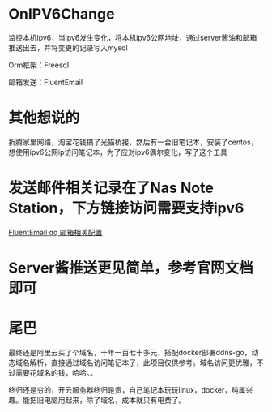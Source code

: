 # OnIPV6Change

监控本机ipv6，当ipv6发生变化，将本机ipv6公网地址，通过server酱油和邮箱推送出去，并将变更的记录写入mysql

Orm框架：Freesql

邮箱发送：FluentEmail

# 其他想说的

折腾家里网络，淘宝花钱搞了光猫桥接，然后有一台旧笔记本，安装了centos，想使用ipv6公网ip访问笔记本，为了应对ipv6偶尔变化，写了这个工具

# 发送邮件相关记录在了Nas Note Station，下方链接访问需要支持ipv6
[FluentEmail qq 邮箱相关配置](http://qmtdlt.synology.me:5000/ns/sharing/qSU7s)

# Server酱推送更见简单，参考官网文档即可

# 尾巴

最终还是阿里云买了个域名，十年一百七十多元，搭配docker部署ddns-go，动态域名解析，直接通过域名访问笔记本了，此项目仅供参考。域名访问更优雅，不过需要花域名的钱，哈哈。。

终归还是穷的，开云服务器终归是贵，自己笔记本玩玩linux，docker，纯属兴趣。能把旧电脑用起来，除了域名，成本就只有电费了。